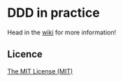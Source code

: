# DDD in practice
Head in the [wiki](https://github.com/Finickyflame/ddd-in-practice/wiki) for more information!


## Licence
[The MIT License (MIT)](LICENSE)
